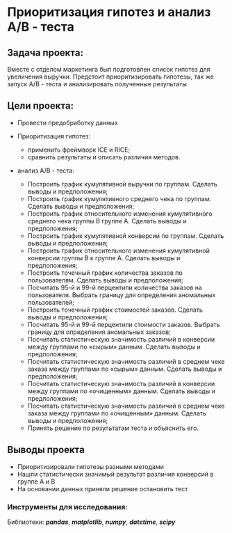# Приоритизация гипотез и анализ A/B - теста

## Задача проекта:

Вместе с отделом маркетинга был подготовлен список гипотез для увеличения выручки. Предстоит приоритизировать гипотезы, так же запуск A/B - теста и анализировать полученные результаты

## Цели проекта:

- Провести предобработку данных

- Приоритизация гипотез:

  - применить фреймворк ICE и RICE;
  - сравнить результаты и описать различия методов.

- анализ A/B - теста: 
  - Построить график кумулятивной выручки по группам. Сделать выводы и предположения;
  - Построить график кумулятивного среднего чека по группам. Сделать выводы и предположения;
  - Построить график относительного изменения кумулятивного среднего чека группы B группе A. Сделать выводы и предположения;
  - Построить график кумулятивной конверсии по группам. Сделать выводы и предположения;
  - Построить график относительного изменения кумулятивной конверсии группы B к группе A. Сделать выводы и предположения;
  - Построить точечный график количества заказов по пользователям. Сделать выводы и предположения;
  - Посчитать 95-й и 99-й перцентили количества заказов на пользователя. Выбрать границу для определения аномальных пользователей;
  - Построить точечный график стоимостей заказов. Сделать выводы и предположения;
  - Посчитать 95-й и 99-й перцентили стоимости заказов. Выбрать границу для определения аномальных заказов;
  - Посчитать статистическую значимость различий в конверсии между группами по «сырым» данным. Сделать выводы и предположения;
  - Посчитать статистическую значимость различий в среднем чеке заказа между группами по «сырым» данным. Сделать выводы и предположения;
  - Посчитать статистическую значимость различий в конверсии между группами по «очищенным» данным. Сделать выводы и предположения;
  - Посчитать статистическую значимость различий в среднем чеке заказа между группами по «очищенным» данным. Сделать выводы и предположения;
  - Принять решение по результатам теста и объяснить его.

## Выводы проекта
- Приоритизировали гипотезы разными методами
- Нашли статистически значимый результат различия конверсий в группе А и В 
- На основании данных приняли решение остановить тест


### Инструменты для исследования:

Библиотеки: ***pandas***, ***matplotlib***, ***numpy***,  ***datetime***, ***scipy***
